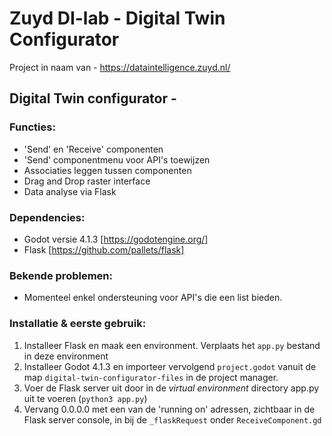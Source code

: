 # Zuyd DI-lab - Digital Twin Configurator

Project in naam van - https://dataintelligence.zuyd.nl/

## Digital Twin configurator - 

### Functies:

* 'Send' en 'Receive' componenten
* 'Send' componentmenu voor API's toewijzen
* Associaties leggen tussen componenten
* Drag and Drop raster interface
* Data analyse via Flask

### Dependencies:

* Godot versie 4.1.3 [https://godotengine.org/]
* Flask [https://github.com/pallets/flask]

### Bekende problemen:
* Momenteel enkel ondersteuning voor API's die een list bieden.

### Installatie & eerste gebruik:

1. Installeer Flask en maak een environment. Verplaats het `app.py` bestand in deze environment
2. Installeer Godot 4.1.3 en importeer vervolgend `project.godot` vanuit de map `digital-twin-configurator-files` in de project manager.
3. Voer de Flask server uit door in de *virtual environment* directory app.py uit te voeren (`python3 app.py`)
4. Vervang 0.0.0.0 met een van de 'running on' adressen, zichtbaar in de Flask server console, in bij de `_flaskRequest` onder `ReceiveComponent.gd`
